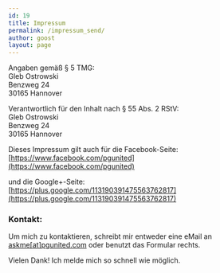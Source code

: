 ```yaml
---
id: 19
title: Impressum
permalink: /impressum_send/
author: goost
layout: page
---
```

Angaben gemäß § 5 TMG:  
Gleb Ostrowski  
Benzweg 24  
30165 Hannover  

Verantwortlich für den Inhalt nach § 55 Abs. 2 RStV:  
Gleb Ostrowski  
Benzweg 24  
30165 Hannover  

Dieses Impressum gilt auch für die Facebook-Seite:  
[https://www.facebook.com/pgunited](https://www.facebook.com/pgunited)

und die Google+-Seite:  
[https://plus.google.com/113190391475563762817](https://plus.google.com/113190391475563762817)

### Kontakt:
<div class="row section">
	<div class="container narrow block">
		<div class="col-1-2">
		<p>Um mich zu kontaktieren, schreibt mir entweder eine eMail an <a href="mailto:askme@pgunited.com">askme[at]pgunited.com</a> oder benutzt das Formular rechts.</p>
		</div>
		<div class="col-1-2">
			<p>Vielen Dank! Ich melde mich so schnell wie möglich.</p>
		</div>
	</div>
</div>